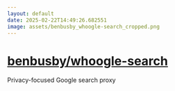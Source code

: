 ```yaml
---
layout: default
date: 2025-02-22T14:49:26.682551
image: assets/benbusby_whoogle-search_cropped.png
---
```


# [benbusby/whoogle-search](https://github.com/benbusby/whoogle-search)

Privacy-focused Google search proxy
